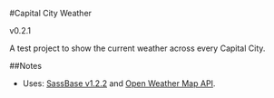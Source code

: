 #Capital City Weather

v0.2.1

A test project to show the current weather across every Capital City.

##Notes

- Uses: [SassBase v1.2.2](https://github.com/edsloan/sassbase) and [Open Weather Map API](http://www.openweathermap.org).